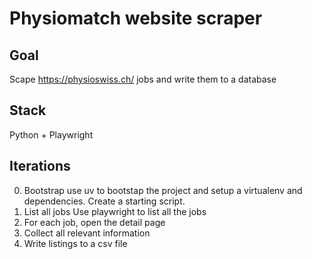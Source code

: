 # Physiomatch website scraper

## Goal
Scape https://physioswiss.ch/ jobs and write them to a database

## Stack
Python + Playwright

## Iterations

0. Bootstrap
use uv to bootstap the project and setup a virtualenv and dependencies. Create a starting script.
1. List all jobs
Use playwright to list all the jobs
2. For each job, open the detail page
3. Collect all relevant information
4. Write listings to a csv file
